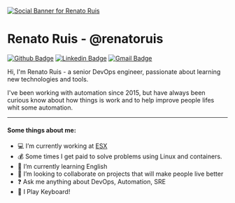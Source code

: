 [![Social Banner for Renato Ruis](https://github.com/renatoruis/renatoruis/raw/master/cover.gif)](https://rjper.dev)

# Renato Ruis - @renatoruis

[![Github Badge](https://img.shields.io/badge/-Github-000?style=flat-square&logo=Github&logoColor=white&link=https://github.com/renatoruis)](https://github.com/renatoruis)
[![Linkedin Badge](https://img.shields.io/badge/-LinkedIn-blue?style=flat-square&logo=Linkedin&logoColor=white&link=https://www.linkedin.com/in/renatoruis/)](https://www.linkedin.com/in/renatoruis/)
[![Gmail Badge](https://img.shields.io/badge/-Gmail-c14438?style=flat-square&logo=Gmail&logoColor=white&link=mailto:renatoruis@gmail.com)](mailto:renatoruis@gmail.com)
 
 
Hi, I'm Renato Ruis - a senior DevOps engineer, passionate about learning new technologies and tools.

I've been working with automation since 2015, but have always been curious know about how things is work and to help improve people lifes whit some automation.

---

#### Some things about me: 

- :computer: I’m currently working at [ESX](https://www.linkedin.com/company/esx/)
- :moneybag:  Some times I get paid to solve problems using Linux and containers.
- :tongue:  I’m currently learning English
- :eyes:  I’m looking to collaborate on projects that will make people live better
- :question:  Ask me anything about DevOps, Automation, SRE
- :musical_keyboard:  I Play Keyboard!
